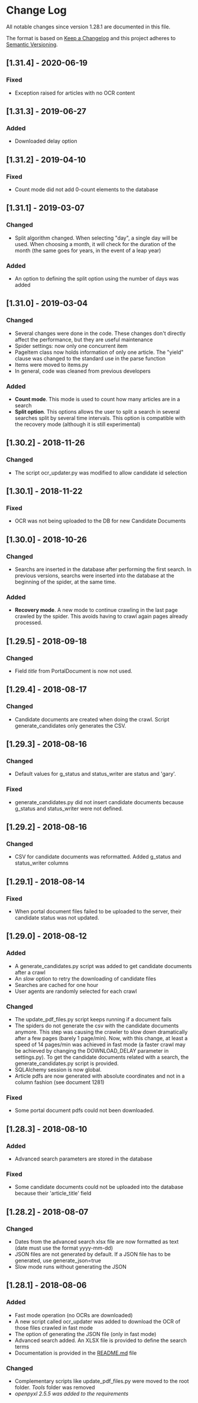 # Change Log

All notable changes since version 1.28.1 are documented in this file.

The format is based on [Keep a Changelog](http://keepachangelog.com/en/1.0.0/)
and this project adheres to [Semantic Versioning](http://semver.org/spec/v2.0.0.html).

## [1.31.4] - 2020-06-19
### Fixed
- Exception raised for articles with no OCR content

## [1.31.3] - 2019-06-27
### Added
- Downloaded delay option

## [1.31.2] - 2019-04-10
### Fixed
- Count mode did not add 0-count elements to the database

## [1.31.1] - 2019-03-07
### Changed
- Split algorithm changed. When selecting "day", a single day will be used. When choosing a 
month, it will check for the duration of the month (the same goes for years, in the event of a leap year)

### Added
- An option to defining the split option using the number of days was added

## [1.31.0] - 2019-03-04
### Changed
- Several changes were done in the code. These changes don't directly affect the performance, but they are useful
maintenance
- Spider settings: now only one concurrent item
- PageItem class now holds information of only one article. The "yield" clause was changed to the standard use in 
the parse function
- Items were moved to items.py
- In general, code was cleaned from previous developers

### Added
- **Count mode**. This mode is used to count how many articles are in a search
- **Split option**. This options allows the user to split a search in several searches split by 
several time intervals. This option is compatible with the recovery mode (although it is still experimental)

## [1.30.2] - 2018-11-26
### Changed
- The script ocr_updater.py was modified to allow candidate id selection

## [1.30.1] - 2018-11-22
### Fixed
- OCR was not being uploaded to the DB for new Candidate Documents

## [1.30.0] - 2018-10-26
### Changed
- Searchs are inserted in the database after performing the first search. In previous versions, 
searchs were inserted into the database at the beginning of the spider, at the same time.

### Added
- **Recovery mode**. A new mode to continue crawling in the last page crawled by the spider. This
avoids having to crawl again pages already processed.   

## [1.29.5] - 2018-09-18
### Changed
- Field *title* from PortalDocument is now not used.

## [1.29.4] - 2018-08-17
### Changed
- Candidate documents are created when doing the crawl. Script generate_candidates only generates the CSV.

## [1.29.3] - 2018-08-16
### Changed
- Default values for g_status and status_writer are status and 'gary'.
### Fixed
- generate_candidates.py did not insert candidate documents because g_status and status_writer were not defined.

## [1.29.2] - 2018-08-16
### Changed
- CSV for candidate documents was reformatted. Added g_status and status_writer columns

## [1.29.1] - 2018-08-14
### Fixed
- When portal document files failed to be uploaded to the server, their candidate status was not updated.

## [1.29.0] - 2018-08-12
### Added
- A generate_candidates.py script was added to get candidate documents after a crawl
- An *slow* option to retry the downloading of candidate files
- Searches are cached for one hour
- User agents are randomly selected for each crawl

### Changed
- The update_pdf_files.py script keeps running if a document fails
- The spiders do not generate the csv with the candidate documents anymore. This step was causing the crawler to slow down dramatically after a few pages (barely 1 page/min). 
Now, with this change, at least a speed of 14 pages/min was achieved in fast mode (a faster crawl may be achieved by changing the DOWNLOAD_DELAY parameter in settings.py).
To get the candidate documents related with a search, the generate_candidates.py script is provided.
- SQLAlchemy session is now global.
- Article pdfs are now generated with absolute coordinates and not in a column fashion (see document 1281)

### Fixed
- Some portal document pdfs could not been downloaded.

## [1.28.3] - 2018-08-10
### Added
- Advanced search parameters are stored in the database

### Fixed
- Some candidate documents could not be uploaded into the database because their 'article_title' field

## [1.28.2] - 2018-08-07
### Changed
- Dates from the advanced search xlsx file are now formatted as text (date must use the format yyyy-mm-dd)
- JSON files are not generated by default. If a JSON file has to be generated, use generate_json=true
- Slow mode runs without generating the JSON

## [1.28.1] - 2018-08-06
### Added
- Fast mode operation (no OCRs are downloaded)
- A new script called ocr_updater was added to download the OCR of those files crawled in fast mode
- The option of generating the JSON file (only in fast mode)
- Advanced search added. An XLSX file is provided to define the search terms
- Documentation is provided in the [README.md](/README.md) file

### Changed
- Complementary scripts like update_pdf_files.py were moved to the root folder. *Tools* folder was removed
- *openpyxl 2.5.5 was added to the requirements*
